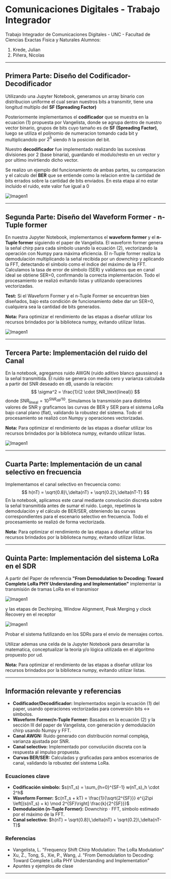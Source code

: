 # Comunicaciones Digitales - Trabajo Integrador
Trabajo Integrador de Comunicaciones Digitales - UNC - Facultad de Ciencias Exactas Fisica y Naturales
Alumnos:
1. Krede, Julian
2. Piñera, Nicolas

---

## Primera Parte: Diseño del Codificador-Decodificador
Utilizando una Jupyter Notebook, generamos un array binario con distribucion uniforme el cual seran nuestros bits a transmitir, tiene una longitud multiplo del **SF (Spreading Factor)**

Posteriormente implementamos el **codificador** que se muestra en la ecuacion (1) propuesta por Vangelista, donde se agrupa dentro de nuestro vector binario, grupos de bits cuyo tamaño es de **SF (Spreading Factor)**, luego se utiliza el polinomio de numeracion tomando cada bit y multiplicandolo por $2^ĥ$ siendo $h$ la posicion del bit.

Nuestro **decodificador** fue implementado realizando las sucesivas divisiones por 2 (base binaria), guardando el modulo/resto en un vector y por ultimo invirtiendo dicho vector.

Se realizo un ejemplo del funcionamiento de ambas partes, su comparacion y el calculo del **BER** que se entiende como la relacion entre la cantidad de bits errados sobre la cantidad de bits enviados. En esta etapa al no estar incluido el ruido, este valor fue igual a $0%$

![Imagen1](img/image1.png)

---

## Segunda Parte: Diseño del Waveform Former - n-Tuple former

En nuestra Jupyter Notebook, implementamos el **waveform former** y el **n-Tuple former** siguiendo el paper de Vangelista. El waveform former genera la señal chirp para cada símbolo usando la ecuación (2), vectorizando la operación con Numpy para máxima eficiencia. El n-Tuple former realiza la demodulación multiplicando la señal recibida por un downchirp y aplicando la FFT, detectando el símbolo como el índice del máximo de la FFT. Calculamos la tasa de error de símbolo (SER) y validamos que en canal ideal se obtiene SER=0, confirmando la correcta implementación. Todo el procesamiento se realizó evitando listas y utilizando operaciones vectorizadas.

**Test:** Si el Waveform Former y el n-Tuple Former se encuentran bien diseñados, bajo esta condición de funcionamiento debe dar un SER=0, cualquiera sea la cantidad de bits generados. 

**Nota:** Para optimizar el rendimiento de las etapas a diseñar utilizar los recursos brindados por la biblioteca numpy, evitando utilizar listas.

![Imagen1](img/image2.png)

---

## Tercera Parte: Implementación del ruido del Canal

En la notebook, agregamos ruido AWGN (ruido aditivo blanco gaussiano) a la señal transmitida. El ruido se genera con media cero y varianza calculada a partir del SNR deseado en dB, usando la relación:
$$
\sigma^2 = \frac{1}{2 \cdot SNR_\text{lineal}}
$$
donde $SNR_\text{lineal} = 10^{SNR_{dB}/10}$. Simulamos la transmisión para distintos valores de SNR y graficamos las curvas de BER y SER para el sistema LoRa bajo canal plano (flat), validando la robustez del sistema. Todo el procesamiento se realizó con Numpy y operaciones vectorizadas.

**Nota:** Para optimizar el rendimiento de las etapas a diseñar utilizar los recursos brindados por la biblioteca numpy, evitando utilizar listas.

![Imagen1](img/image3.png)

---

## Cuarta Parte: Implementación de un canal selectivo en frecuencia

Implementamos el canal selectivo en frecuencia como:
$$
h(nT) = \sqrt{0.8}\,\delta(nT) + \sqrt{0.2}\,\delta(nT-T)
$$
En la notebook, aplicamos este canal mediante convolución discreta sobre la señal transmitida antes de sumar el ruido. Luego, repetimos la demodulación y el cálculo de BER/SER, obteniendo las curvas correspondientes para el escenario selectivo en frecuencia. Todo el procesamiento se realizó de forma vectorizada.

**Nota:** Para optimizar el rendimiento de las etapas a diseñar utilizar los recursos brindados por la biblioteca numpy, evitando utilizar listas.

---

## Quinta Parte: Implementación del sistema LoRa en el SDR

A partir del Paper de referencia **"From Demodulation to Decoding: Toward Complete LoRa PHY Understanding and Implementation"** implementar la transmisión de tramas LoRa en el transmisor

![Imagen1](img/image4.png)

y las etapas de Dechirping, Window Alignment, Peak Merging y clock Recovery en el receptor 

![Imagen1](img/image5.png)

Probar el sistema futilizando en los SDRs para el envío de mensajes cortos.

Utilizar ademas una celda de la Jupyter Notebook para desarrollar la matematica, conceptualizar la teoría y/o lógica utilizada en el algoritmo propuesto por ud.

**Nota:** Para optimizar el rendimiento de las etapas a diseñar utilizar los recursos brindados por la biblioteca numpy, evitando utilizar listas.

---

## Información relevante y referencias

- **Codificador/Decodificador:** Implementados según la ecuación (1) del paper, usando operaciones vectorizadas para conversión bits ↔ símbolos.
- **Waveform Former/n-Tuple Former:** Basados en la ecuación (2) y la sección III del paper de Vangelista, con generación y demodulación chirp usando Numpy y FFT.
- **Canal AWGN:** Ruido generado con distribución normal compleja, varianza ajustada por SNR.
- **Canal selectivo:** Implementado por convolución discreta con la respuesta al impulso propuesta.
- **Curvas BER/SER:** Calculadas y graficadas para ambos escenarios de canal, validando la robustez del sistema LoRa.

### Ecuaciones clave

- **Codificación símbolo:** $s(nT_s) = \sum_{h=0}^{SF-1} w(nT_s)_h \cdot 2^h$
- **Waveform Former:** $c(nT_s + kT) = \frac{1}{\sqrt{2^{SF}}} e^{j2\pi \left[(s(nT_s) + k) \mod 2^{SF}\right] \frac{k}{2^{SF}}}$
- **Demodulación (n-Tuple Former):** Downchirp $\cdot$ FFT, símbolo estimado por el máximo de la FFT.
- **Canal selectivo:** $h(nT) = \sqrt{0.8}\,\delta(nT) + \sqrt{0.2}\,\delta(nT-T)$

### Referencias

- Vangelista, L. "Frequency Shift Chirp Modulation: The LoRa Modulation"
- Xu, Z., Tong, S., Xie, P., Wang, J. "From Demodulation to Decoding: Toward Complete LoRa PHY Understanding and Implementation"
- Apuntes y ejemplos de clase

---